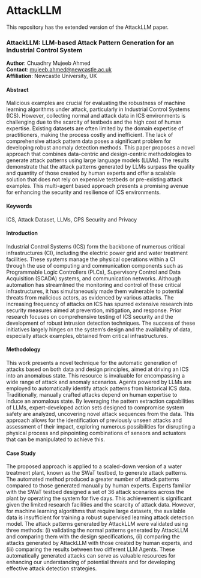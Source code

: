 # AttackLLM
This repository has the extended version of the AttackLLM paper.

### AttackLLM: LLM-based Attack Pattern Generation for an Industrial Control System

**Author**: Chuadhry Mujeeb Ahmed  
**Contact**: mujeeb.ahmed@newcastle.ac.uk  
**Affiliation**: Newcastle University, UK

#### Abstract
Malicious examples are crucial for evaluating the robustness of machine learning algorithms under attack, particularly in Industrial Control Systems (ICS). However, collecting normal and attack data in ICS environments is challenging due to the scarcity of testbeds and the high cost of human expertise. Existing datasets are often limited by the domain expertise of practitioners, making the process costly and inefficient. The lack of comprehensive attack pattern data poses a significant problem for developing robust anomaly detection methods. This paper proposes a novel approach that combines data-centric and design-centric methodologies to generate attack patterns using large language models (LLMs). The results demonstrate that the attack patterns generated by LLMs surpass the quality and quantity of those created by human experts and offer a scalable solution that does not rely on expensive testbeds or pre-existing attack examples. This multi-agent based approach presents a promising avenue for enhancing the security and resilience of ICS environments.

#### Keywords
ICS, Attack Dataset, LLMs, CPS Security and Privacy

#### Introduction
Industrial Control Systems (ICS) form the backbone of numerous critical infrastructures (CI), including the electric power grid and water treatment facilities. These systems manage the physical operations within a CI through the use of computing and communication components such as Programmable Logic Controllers (PLCs), Supervisory Control and Data Acquisition (SCADA) systems, and communication networks. Although automation has streamlined the monitoring and control of these critical infrastructures, it has simultaneously made them vulnerable to potential threats from malicious actors, as evidenced by various attacks. The increasing frequency of attacks on ICS has spurred extensive research into security measures aimed at prevention, mitigation, and response. Prior research focuses on comprehensive testing of ICS security and the development of robust intrusion detection techniques. The success of these initiatives largely hinges on the system’s design and the availability of data, especially attack examples, obtained from critical infrastructures.

#### Methodology
This work presents a novel technique for the automatic generation of attacks based on both data and design principles, aimed at driving an ICS into an anomalous state. This resource is invaluable for encompassing a wide range of attack and anomaly scenarios. Agents powered by LLMs are employed to automatically identify attack patterns from historical ICS data. Traditionally, manually crafted attacks depend on human expertise to induce an anomalous state. By leveraging the pattern extraction capabilities of LLMs, expert-developed action sets designed to compromise system safety are analyzed, uncovering novel attack sequences from the data. This approach allows for the identification of previously unseen attacks and assessment of their impact, exploring numerous possibilities for disrupting a physical process and pinpointing combinations of sensors and actuators that can be manipulated to achieve this.

#### Case Study
The proposed approach is applied to a scaled-down version of a water treatment plant, known as the SWaT testbed, to generate attack patterns. The automated method produced a greater number of attack patterns compared to those generated manually by human experts. Experts familiar with the SWaT testbed designed a set of 36 attack scenarios across the plant by operating the system for five days. This achievement is significant given the limited research facilities and the scarcity of attack data. However, for machine learning algorithms that require large datasets, the available data is insufficient for training a robust supervised learning attack detection model. The attack patterns generated by AttackLLM were validated using three methods: (i) validating the normal patterns generated by AttackLLM and comparing them with the design specifications, (ii) comparing the attacks generated by AttackLLM with those created by human experts, and (iii) comparing the results between two different LLM Agents. These automatically generated attacks can serve as valuable resources for enhancing our understanding of potential threats and for developing effective attack detection strategies.


